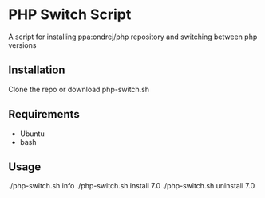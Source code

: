 PHP Switch Script
================================================

A script for installing ppa:ondrej/php repository and switching between php versions 

## Installation

Clone the repo or download php-switch.sh

## Requirements

* Ubuntu
* bash

## Usage

./php-switch.sh info
./php-switch.sh install 7.0
./php-switch.sh uninstall 7.0

